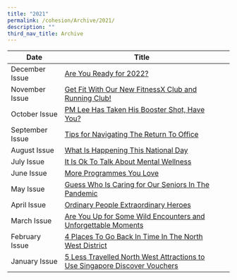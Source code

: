 ```yaml
---
title: "2021"
permalink: /cohesion/Archive/2021/
description: ""
third_nav_title: Archive
---
```

| Date | Title |  |
| -------- | -------- | -------- |
| December Issue   | [Are You Ready for 2022?](https://go.gov.sg/cohesion-dec-2021)
| November Issue    |[Get Fit With Our New FitnessX Club and Running Club!](https://go.gov.sg/cohesion-nov-2021)
| October Issue    | [PM Lee Has Taken His Booster Shot, Have You?](https://go.gov.sg/cohesion-oct-2021)
| September Issue    |[Tips for Navigating The Return To Office](https://go.gov.sg/cohesion-sep-2021)
| August Issue   |[What Is Happening This National Day](https://go.gov.sg/cohesion-august-2021)
| July Issue    |[It Is Ok To Talk About Mental Wellness](https://go.gov.sg/cohesion-july-2021)
| June Issue   |[More Programmes You Love](https://go.gov.sg/cohesion-june-2021)
| May Issue    |[Guess Who Is Caring for Our Seniors In The Pandemic ](https://go.gov.sg/cohesion-may-2021)
| April Issue    |[Ordinary People Extraordinary Heroes ](https://go.gov.sg/cohesion-apr-2021)
| March Issue   |[Are You Up for Some Wild Encounters and Unforgettable Moments](https://go.gov.sg/cohesion-mar-2021)
| February Issue   |[4 Places To Go Back In Time In The North West District ](https://go.gov.sg/cohesion-feb-2021)
| January Issue    |[5 Less Travelled North West Attractions to Use Singapore Discover Vouchers](https://go.gov.sg/cohesion-jan-2021)